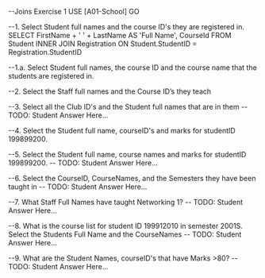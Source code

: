 --Joins Exercise 1
USE [A01-School]
GO

--1.	Select Student full names and the course ID's they are registered in.
SELECT		FirstName + ' ' + LastName AS 'Full Name',
			CourseId
FROM		Student
				INNER JOIN Registration
					ON Student.StudentID =
						Registration.StudentID

--1.a. Select Student full names, the course ID and the course name that the students are registered in.


--2.	Select the Staff full names and the Course ID’s they teach


--3.	Select all the Club ID's and the Student full names that are in them
-- TODO: Student Answer Here...


--4.	Select the Student full name, courseID's and marks for studentID 199899200.


--5.	Select the Student full name, course names and marks for studentID 199899200.
-- TODO: Student Answer Here...


--6.	Select the CourseID, CourseNames, and the Semesters they have been taught in
-- TODO: Student Answer Here...


--7.	What Staff Full Names have taught Networking 1?
-- TODO: Student Answer Here...


--8.	What is the course list for student ID 199912010 in semester 2001S. Select the Students Full Name and the CourseNames
-- TODO: Student Answer Here...


--9. What are the Student Names, courseID's that have Marks >80?
-- TODO: Student Answer Here...
